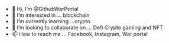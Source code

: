 - 👋 Hi, I’m @GithubWarPortal
- 👀 I’m interested in ... blockchain
- 🌱 I’m currently learning ...crypto
- 💞️ I’m looking to collaborate on ... Defi Crypto gaming and NFT
- 📫 How to reach me ... Facebook, Instagram, War portal

<!---
GithubWarPortal/GithubWarPortal is a ✨ special ✨ repository because its `README.md` (this file) appears on your GitHub profile.
You can click the Preview link to take a look at your changes.
--->
